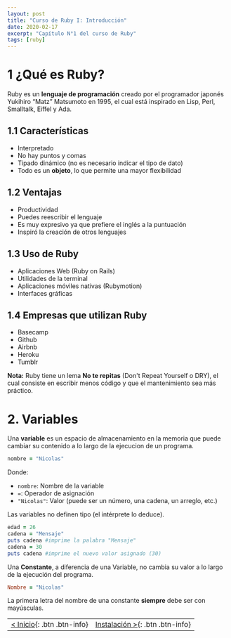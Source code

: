 ```yaml
---
layout: post
title: "Curso de Ruby I: Introducción"
date: 2020-02-17
excerpt: "Capítulo N°1 del curso de Ruby"
tags: [ruby]
---
```


# 1 ¿Qué es Ruby?

Ruby es un **lenguaje de programación** creado por el programador japonés Yukihiro “Matz” Matsumoto en 1995, el cual está inspirado en Lisp, Perl, Smalltalk, Eiffel y Ada.

## 1.1 Características

* Interpretado
* No hay puntos y comas
* Tipado dinámico (no es necesario indicar el tipo de dato)
* Todo es un **objeto**, lo que permite una mayor flexibilidad

## 1.2 Ventajas

* Productividad
* Puedes reescribir el lenguaje
* Es muy expresivo ya que prefiere el inglés a la puntuación
* Inspiró la creación de otros lenguajes

## 1.3 Uso de Ruby

* Aplicaciones Web (Ruby on Rails)
* Utilidades de la terminal
* Aplicaciones móviles nativas (Rubymotion)
* Interfaces gráficas

## 1.4 Empresas que utilizan Ruby

* Basecamp
* Github
* Airbnb
* Heroku
* Tumblr

**Nota:** Ruby tiene un lema **No te repitas** (Don't Repeat Yourself o DRY), el cual consiste en escribir menos código y que el mantenimiento sea más práctico.

# 2. Variables

Una **variable** es un espacio de almacenamiento en la memoria que puede cambiar su contenido a lo largo de la ejecucion de un programa.

``` ruby
nombre = "Nicolas"
```

Donde:
* `nombre`: Nombre de la variable
* `=`: Operador de asignación
* `"Nicolas"`: Valor (puede ser un número, una cadena, un arreglo, etc.)

Las variables no definen tipo (el intérprete lo deduce).

``` ruby
edad = 26
cadena = "Mensaje"
puts cadena #imprime la palabra "Mensaje"
cadena = 30
puts cadena #imprime el nuevo valor asignado (30)
```

Una **Constante**, a diferencia de una Variable, no cambia su valor a lo largo de la ejecución del programa.

``` ruby
Nombre = "Nicolas"
```

La primera letra del nombre de una constante **siempre** debe ser con mayúsculas.

|     |     |
|:----|----:|
| [< Inicio](https://nisoto.github.io/blog/){: .btn .btn-info} | [Instalación >](https://nisoto.github.io/curso-ruby-ii-instalacion/){: .btn .btn-info} |
